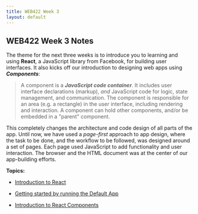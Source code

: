 ```yaml
---
title: WEB422 Week 3
layout: default
---
```


## WEB422 Week 3 Notes

The theme for the next three weeks is to introduce you to learning and using **React**, a JavaScript library from Facebook, for building user interfaces. It also kicks off our introduction to designing web apps using ***Components***:

> A component is a ***JavaScript code container***. It includes user interface declarations (markup), *and* JavaScript code for logic, state management, and communication. The component is responsible for an area (e.g. a rectangle) in the user interface, including rendering and interaction. A component can hold other components, and/or be embedded in a "parent" component. 

This completely changes the architecture and code design of all parts of the app. Until now, we have used a *page-first* approach to app design, where the task to be done, and the workflow to be followed, was designed around a set of pages. Each page used JavaScript to add functionality and user interaction. The browser and the HTML document was at the center of our app-building efforts.


**Topics:**

* [Introduction to React](react-intro)

* [Getting started by running the Default App](react-get-started)

* [Introduction to React Components](react-components-1)

<br>

